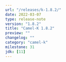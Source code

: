 ```yaml
---
url: "/releases/k-1.8.2/"
date: 2022-03-07
type: release-note
version: "1.8.2"
title: "Camel-K 1.8.2"
preview: ""
changelog: ""
category: "camel-k"
milestone: 31
jdk: [11]
---
```

